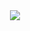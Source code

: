 <div align="center">
  <img src="https://github.com/GabriellMatias/School-API-Django-REST/assets/80908772/c7473a41-37ce-4b06-947f-b853174107a4"/>
  </div>

